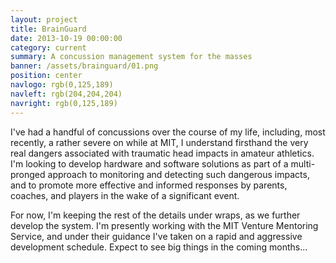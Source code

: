```yaml
---
layout: project
title: BrainGuard
date: 2013-10-19 00:00:00
category: current
summary: A concussion management system for the masses
banner: /assets/brainguard/01.png
position: center
navlogo: rgb(0,125,189)
navleft: rgb(204,204,204)
navright: rgb(0,125,189)
---
```


I've had a handful of concussions over the course of my life, including, most recently, a rather severe on while at MIT, I understand firsthand the very real dangers associated with traumatic head impacts in amateur athletics. I'm looking to develop hardware and software solutions as part of a multi-pronged approach to monitoring and detecting such dangerous impacts, and to promote more effective and informed responses by parents, coaches, and players in the wake of a significant event.

For now, I'm keeping the rest of the details under wraps, as we further develop the system. I'm presently working with the MIT Venture Mentoring Service, and under their guidance I've taken on a rapid and aggressive development schedule. Expect to see big things in the coming months...